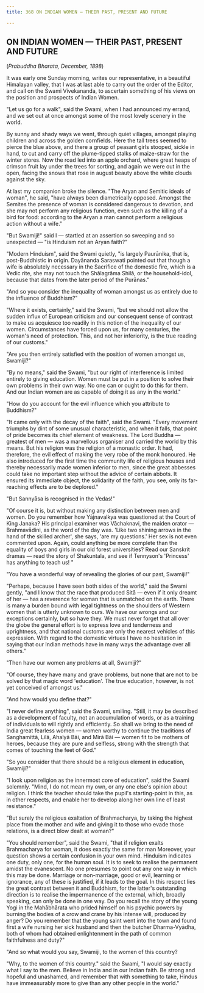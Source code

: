 ```yaml
---
title: 368 ON INDIAN WOMEN — THEIR PAST, PRESENT AND FUTURE

---
```

  

## ON INDIAN WOMEN — THEIR PAST, PRESENT AND FUTURE

(*Prabuddha Bharata, December, 1898*)

It was early one Sunday morning, writes our representative, in a
beautiful Himalayan valley, that I was at last able to carry out the
order of the Editor, and call on the Swami Vivekananda, to ascertain
something of his views on the position and prospects of Indian Women.

"Let us go for a walk", said the Swami, when I had announced my errand,
and we set out at once amongst some of the most lovely scenery in the
world.

By sunny and shady ways we went, through quiet villages, amongst playing
children and across the golden cornfields. Here the tall trees seemed to
pierce the blue above, and there a group of peasant girls stooped,
sickle in hand, to cut and carry off the plume-tipped stalks of
maize-straw for the winter stores. Now the road led into an apple
orchard, where great heaps of crimson fruit lay under the trees for
sorting, and again we were out in the open, facing the snows that rose
in august beauty above the white clouds against the sky.

At last my companion broke the silence. "The Aryan and Semitic ideals of
woman", he said, "have always been diametrically opposed. Amongst the
Semites the presence of woman is considered dangerous to devotion, and
she may not perform any religious function, even such as the killing of
a bird for food: according to the Aryan a man cannot perform a religious
action without a wife."

"But Swamiji!" said I — startled at an assertion so sweeping and so
unexpected — "is Hinduism not an Aryan faith?"

"Modern Hinduism", said the Swami quietly, "is largely Paurānika, that
is, post-Buddhistic in origin. Dayānanda Saraswati pointed out that
though a wife is absolutely necessary in the Sacrifice of the domestic
fire, which is a Vedic rite, she may not touch the Shālagrāma Shilā, or
the household-idol, because that dates from the later period of the
Purānas."

"And so you consider the inequality of woman amongst us as entirely due
to the influence of Buddhism?"

"Where it exists, certainly," said the Swami, "but we should not allow
the sudden influx of European criticism and our consequent sense of
contrast to make us acquiesce too readily in this notion of the
inequality of our women. Circumstances have forced upon us, for many
centuries, the woman's need of protection. This, and not her
inferiority, is the true reading of our customs."

"Are you then entirely satisfied with the position of women amongst us,
Swamiji?"

"By no means," said the Swami, "but our right of interference is limited
entirely to giving education. Women must be put in a position to solve
their own problems in their own way. No one can or ought to do this for
them. And our Indian women are as capable of doing it as any in the
world."

"How do you account for the evil influence which you attribute to
Buddhism?"

"It came only with the decay of the faith", said the Swami. "Every
movement triumphs by dint of some unusual characteristic, and when it
falls, that point of pride becomes its chief element of weakness. The
Lord Buddha — greatest of men — was a marvellous organiser and carried
the world by this means. But his religion was the religion of a monastic
order. It had, therefore, the evil effect of making the very robe of the
monk honoured. He also introduced for the first time the community life
of religious houses and thereby necessarily made women inferior to men,
since the great abbesses could take no important step without the advice
of certain abbots. It ensured its immediate object, the solidarity of
the faith, you see, only its far-reaching effects are to be deplored."

"But Sannyāsa is recognised in the Vedas!"

"Of course it is, but without making any distinction between men and
women. Do you remember how Yājnavalkya was questioned at the Court of
King Janaka? His principal examiner was Vāchaknavi, the maiden orator —
Brahmavādini, as the word of the day was. 'Like two shining arrows in
the hand of the skilled archer', she says, 'are my questions.' Her sex
is not even commented upon. Again, could anything be more complete than
the equality of boys and girls in our old forest universities? Read our
Sanskrit dramas — read the story of Shakuntala, and see if Tennyson's
'Princess' has anything to teach us! "

"You have a wonderful way of revealing the glories of our past,
Swamiji!"

"Perhaps, because I have seen both sides of the world," said the Swami
gently, "and I know that the race that produced Sitā — even if it only
dreamt of her — has a reverence for woman that is unmatched on the
earth. There is many a burden bound with legal tightness on the
shoulders of Western women that is utterly unknown to ours. We have our
wrongs and our exceptions certainly, but so have they. We must never
forget that all over the globe the general effort is to express love and
tenderness and uprightness, and that national customs are only the
nearest vehicles of this expression. With regard to the domestic virtues
I have no hesitation in saying that our Indian methods have in many ways
the advantage over all others."

"Then have our women any problems at all, Swamiji?"

"Of course, they have many and grave problems, but none that are not to
be solved by that magic word 'education'. The true education, however,
is not yet conceived of amongst us."

"And how would you define that?"

"I never define anything", said the Swami, smiling. "Still, it may be
described as a development of faculty, not an accumulation of words, or
as a training of individuals to will rightly and efficiently. So shall
we bring to the need of India great fearless women — women worthy to
continue the traditions of Sanghamittā, Lilā, Ahalyā Bāi, and Mirā Bāi —
women fit to be mothers of heroes, because they are pure and selfless,
strong with the strength that comes of touching the feet of God."

"So you consider that there should be a religious element in education,
Swamiji?"

"I look upon religion as the innermost core of education", said the
Swami solemnly. "Mind, I do not mean my own, or any one else's opinion
about religion. I think the teacher should take the pupil's
starting-point in this, as in other respects, and enable her to develop
along her own line of least resistance."

"But surely the religious exaltation of Brahmacharya, by taking the
highest place from the mother and wife and giving it to those who evade
those relations, is a direct blow dealt at woman?"

"You should remember", said the Swami, "that if religion exalts
Brahmacharya for woman, it does exactly the same for man Moreover, your
question shows a certain confusion in your own mind. Hinduism indicates
one duty, only one, for the human soul. It is to seek to realise the
permanent amidst the evanescent. No one presumes to point out any one
way in which this may be done. Marriage or non-marriage, good or evil,
learning or ignorance, any of these is justified, if it leads to the
goal. In this respect lies the great contrast between it and Buddhism,
for the latter's outstanding direction is to realise the impermanence of
the external, which, broadly speaking, can only be done in one way. Do
you recall the story of the young Yogi in the Mahābhārata who prided
himself on his psychic powers by burning the bodies of a crow and crane
by his intense will, produced by anger? Do you remember that the young
saint went into the town and found first a wife nursing her sick husband
and then the butcher Dharma-Vyādha, both of whom had obtained
enlightenment in the path of common faithfulness and duty?"

"And so what would you say, Swamiji, to the women of this country?

"Why, to the women of this country." said the Swami, "I would say
exactly what I say to the men. Believe in India and in our Indian faith.
Be strong and hopeful and unashamed, and remember that with something to
take, Hindus have immeasurably more to give than any other people in the
world."